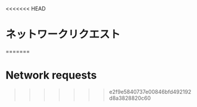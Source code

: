 
<<<<<<< HEAD
# ネットワークリクエスト
=======
# Network requests
>>>>>>> e2f9e5840737e00846bfd492192d8a3828820c60
